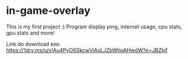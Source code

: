 # in-game-overlay
This is my first project :) Program display ping, internet usage, cpu stats, gpu stats and more!

Link do download exe: https://1drv.ms/u/s!Au4PyO6SkcwViAsLJZbWtipAHwdW?e=JBZkjf

